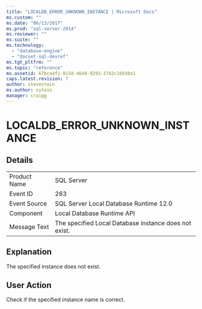 ```yaml
---
title: "LOCALDB_ERROR_UNKNOWN_INSTANCE | Microsoft Docs"
ms.custom: ""
ms.date: "06/13/2017"
ms.prod: "sql-server-2014"
ms.reviewer: ""
ms.suite: ""
ms.technology: 
  - "database-engine"
  - "docset-sql-devref"
ms.tgt_pltfrm: ""
ms.topic: "reference"
ms.assetid: 67bca4f1-915d-46d4-9293-3742c16930a1
caps.latest.revision: 7
author: stevestein
ms.author: sstein
manager: craigg
---
```

# LOCALDB_ERROR_UNKNOWN_INSTANCE
    
## Details  
  
|||  
|-|-|  
|Product Name|SQL Server|  
|Event ID|263|  
|Event Source|SQL Server Local Database Runtime 12.0|  
|Component|Local Database Runtime API|  
|Message Text|The specified Local Database instance does not exist.|  
  
## Explanation  
 The specified instance does not exist.  
  
## User Action  
 Check if the specified instance name is correct.  
  
  
